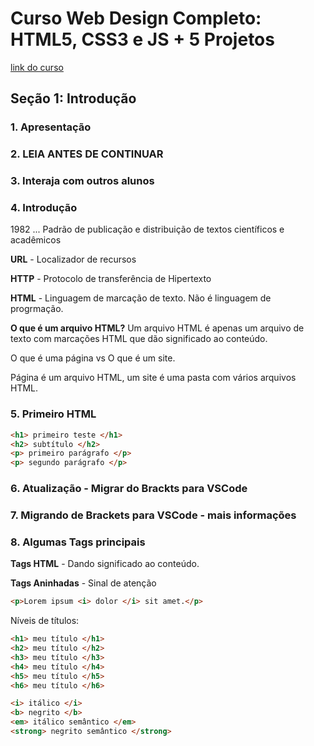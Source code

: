 # Curso Web Design Completo: HTML5, CSS3 e JS + 5 Projetos
[link do curso](https://www.udemy.com/course/curso-web-design-fundamentos-aprenda-html-css-e-javascript/)

## Seção 1: Introdução

### 1. Apresentação

### 2. LEIA ANTES DE CONTINUAR

### 3. Interaja com outros alunos

### 4. Introdução

1982 ... Padrão de publicação e distribuição de textos científicos e acadêmicos

__URL__ - Localizador de recursos

__HTTP__ - Protocolo de transferência de Hipertexto

__HTML__ - Linguagem de marcação de texto. Não é linguagem de progrmação.

__O que é um arquivo HTML?__ Um arquivo HTML é apenas um arquivo de texto com marcações HTML que dão significado ao conteúdo.

O que é uma página vs O que é um site.

Página é um arquivo HTML, um site é uma pasta com vários arquivos HTML.

### 5. Primeiro HTML

```html
<h1> primeiro teste </h1>
<h2> subtítulo </h2>
<p> primeiro parágrafo </p>
<p> segundo parágrafo </p>
```

### 6. Atualização - Migrar do Brackts para VSCode

### 7. Migrando de Brackets para VSCode - mais informações

### 8. Algumas Tags principais

__Tags HTML__ - Dando significado ao conteúdo.

__Tags Aninhadas__ - Sinal de atenção

```html
<p>Lorem ipsum <i> dolor </i> sit amet.</p>
```

Níveis de títulos:

```html
<h1> meu título </h1>
<h2> meu título </h2>
<h3> meu título </h3>
<h4> meu título </h4>
<h5> meu título </h5>
<h6> meu título </h6>
```

```html
<i> itálico </i>
<b> negrito </b>
<em> itálico semântico </em>
<strong> negrito semântico </strong>
```

